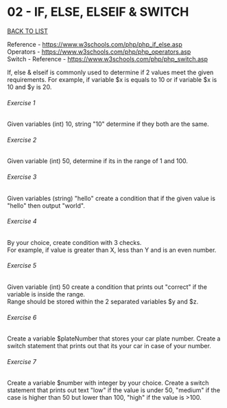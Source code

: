 # 02 - IF, ELSE, ELSEIF & SWITCH

[BACK TO LIST](/exercises/basics)

Reference - https://www.w3schools.com/php/php_if_else.asp  
Operators - https://www.w3schools.com/php/php_operators.asp  
Switch - Reference - https://www.w3schools.com/php/php_switch.asp  

If, else & elseif is commonly used to determine if 2 values meet the given requirements.
For example, if variable $x is equals to 10 or if variable $x is 10 and $y is 20.  

###### Exercise 1

Given variables (int) 10, string "10" determine if they both are the same.

###### Exercise 2

Given variable (int) 50, determine if its in the range of 1 and 100.

###### Exercise 3

Given variables (string) "hello" create a condition that if the given value is "hello" then output "world".

###### Exercise 4

By your choice, create condition with 3 checks.  
For example, if value is greater than X, less than Y and is an even number.

###### Exercise 5

Given variable (int) 50 create a condition that prints out "correct" if the variable is inside the range.  
Range should be stored within the 2 separated variables $y and $z.

###### Exercise 6

Create a variable $plateNumber that stores your car plate number.
Create a switch statement that prints out that its your car in case of your number.

###### Exercise 7

Create a variable $number with integer by your choice.
Create a switch statement that prints out text "low" if the value is under 50,
"medium" if the case is higher than 50 but lower than 100, "high" if the value is >100.